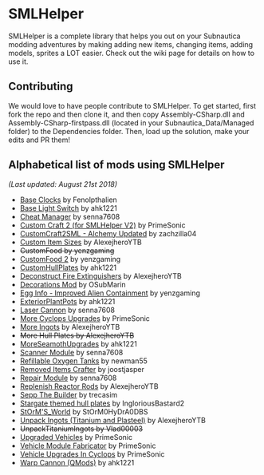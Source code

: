 # SMLHelper
SMLHelper is a complete library that helps you out on your Subnautica modding adventures by making adding new items, changing items, adding models, sprites a LOT easier. Check out the wiki page for details on how to use it.

## Contributing
We would love to have people contribute to SMLHelper. To get started, first fork the repo and then clone it, and then copy Assembly-CSharp.dll and Assembly-CSharp-firstpass.dll (located in your Subnautica_Data/Managed folder) to the Dependencies folder. Then, load up the solution, make your edits and PR them!

## Alphabetical list of mods using SMLHelper
_(Last updated: August 21st 2018)_

* [Base Clocks](https://www.nexusmods.com/subnautica/mods/75) by Fenolpthalien
* [Base Light Switch](https://www.nexusmods.com/subnautica/mods/46) by ahk1221
* [Cheat Manager](https://www.nexusmods.com/subnautica/mods/77) by senna7608
* [Custom Craft 2 (for SMLHelper V2)](https://www.nexusmods.com/subnautica/mods/114) by PrimeSonic
* [CustomCraft2SML - Alchemy Updated](https://www.nexusmods.com/subnautica/mods/132) by zachzilla04
* [Custom Item Sizes](https://www.nexusmods.com/subnautica/mods/79) by AlexejheroYTB
* ~~CustomFood by yenzgaming~~
* [CustomFood 2](https://www.nexusmods.com/subnautica/mods/130) by yenzgaming
* [CustomHullPlates](https://www.nexusmods.com/subnautica/mods/95) by ahk1221
* [Deconstruct Fire Extinguishers](https://www.nexusmods.com/subnautica/mods/103) by AlexejheroYTB
* [Decorations Mod](https://www.nexusmods.com/subnautica/mods/102) by OSubMarin
* [Egg Info - Improved Alien Containment](https://www.nexusmods.com/subnautica/mods/81) by yenzgaming
* [ExteriorPlantPots](https://www.nexusmods.com/subnautica/mods/64) by ahk1221
* [Laser Cannon](https://www.nexusmods.com/subnautica/mods/136) by senna7608
* [More Cyclops Upgrades](https://www.nexusmods.com/subnautica/mods/101) by PrimeSonic
* [More Ingots](https://www.nexusmods.com/subnautica/mods/60) by AlexejheroYTB
* ~~More Hull Plates by AlexejheroYTB~~
* [MoreSeamothUpgrades](https://www.nexusmods.com/subnautica/mods/98) by ahk1221
* [Scanner Module](https://www.nexusmods.com/subnautica/mods/131) by senna7608
* [Refillable Oxygen Tanks](https://www.nexusmods.com/subnautica/mods/67) by newman55
* [Removed Items Crafter](https://www.nexusmods.com/subnautica/mods/120) by joostjasper
* [Repair Module](https://www.nexusmods.com/subnautica/mods/133) by senna7608
* [Replenish Reactor Rods](https://www.nexusmods.com/subnautica/mods/106) by AlexejheroYTB
* [Sepp The Builder](https://www.nexusmods.com/subnautica/mods/121) by trecasim
* [Stargate themed hull plates](https://www.nexusmods.com/subnautica/mods/96) by IngloriousBastard2
* [StOrM'S_World](https://www.nexusmods.com/subnautica/mods/54) by StOrM0HyDrA0DBS
* [Unpack Ingots (Titanium and Plasteel)](https://www.nexusmods.com/subnautica/mods/69) by AlexejheroYTB
* ~~UnpackTitaniumIngots by Vlad00003~~
* [Upgraded Vehicles](https://www.nexusmods.com/subnautica/mods/115) by PrimeSonic
* [Vehicle Module Fabricator](https://www.nexusmods.com/subnautica/mods/93) by PrimeSonic
* [Vehicle Upgrades In Cyclops](https://www.nexusmods.com/subnautica/mods/83) by PrimeSonic
* [Warp Cannon (QMods)](https://www.nexusmods.com/subnautica/mods/40) by ahk1221

